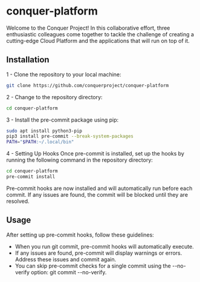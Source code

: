 # conquer-platform
Welcome to the Conquer Project! In this collaborative effort, three enthusiastic colleagues come together to tackle the challenge of creating a cutting-edge Cloud Platform and the applications that will run on top of it.

## Installation

1 - Clone the repository to your local machine:
```bash
git clone https://github.com/conquerproject/conquer-platform
```

2 - Change to the repository directory:
```bash
cd conquer-platform
```
3 - Install the pre-commit package using pip:
```bash
sudo apt install python3-pip
pip3 install pre-commit --break-system-packages
PATH="$PATH:~/.local/bin"
```
4 - Setting Up Hooks
Once pre-commit is installed, set up the hooks by running the following command in the repository directory:
```bash
cd conquer-platform
pre-commit install
```
Pre-commit hooks are now installed and will automatically run before each commit. If any issues are found, the commit will be blocked until they are resolved.

## Usage
After setting up pre-commit hooks, follow these guidelines:
- When you run git commit, pre-commit hooks will automatically execute.
- If any issues are found, pre-commit will display warnings or errors. Address these issues and commit again.
- You can skip pre-commit checks for a single commit using the --no-verify option: git commit --no-verify.

